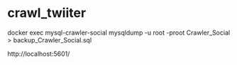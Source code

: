 # crawl_twiiter
docker exec mysql-crawler-social mysqldump -u root -proot Crawler_Social > backup_Crawler_Social.sql 

http://localhost:5601/